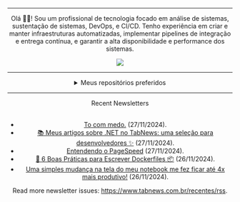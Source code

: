 <div align="center">
<hr>
<p>Olá 👋🏾! Sou um profissional de tecnologia focado em análise de sistemas, sustentação de sistemas, DevOps, e CI/CD. Tenho experiência em criar e manter infraestruturas automatizadas, implementar pipelines de integração e entrega contínua, e garantir a alta disponibilidade e performance dos sistemas.</p>
  <img src="https://media.giphy.com/media/yAGIvCiwPJn5C/giphy.gif">
<hr>
  <details>
  <summary>Meus repositórios preferidos</summary>
  <br />
  Alguns dos meus melhores repositórios:
  <br />
<br />
  <ul><li><a href=https://github.com/KubeNerd/aluratube target="_blank" rel="noopener noreferrer">KubeNerd/aluratube</a> (<b>0</b> ✨ and <b>0</b> 🍴): Aluratube - Desenvolvido durante a imersão React da Alura no final de 2022</li><li><a href=https://github.com/KubeNerd/nlw-ia target="_blank" rel="noopener noreferrer">KubeNerd/nlw-ia</a> (<b>0</b> ✨ and <b>0</b> 🍴): Projeto desenvolvido durante a NLW IA - Usando a API da OPENAI</li><li><a href=https://github.com/KubeNerd/nlw-journey-ia target="_blank" rel="noopener noreferrer">KubeNerd/nlw-journey-ia</a> (<b>0</b> ✨ and <b>0</b> 🍴): NLW IA - Agent de viagens usando python + langchain + GPT</li>
<li>More coming soon :).</li>
</ul>
  </details>
  <hr/>
    <summary>Recent Newsletters</summary>
  <br />
  <ul>
    <li><a href=https://www.tabnews.com.br/PO1son/to-com-medo target="_blank" rel="noopener noreferrer">To com medo.</a> (27/11/2024).</li><li><a href=https://www.tabnews.com.br/raphaelcarubbi/meus-artigos-sobre-net-no-tabnews-uma-selecao-para-desenvolvedores target="_blank" rel="noopener noreferrer">📚 Meus artigos sobre .NET no TabNews: uma seleção para desenvolvedores ✨</a> (27/11/2024).</li><li><a href=https://www.tabnews.com.br/gbolsoni/entendendo-o-pagespeed target="_blank" rel="noopener noreferrer">Entendendo o PageSpeed</a> (27/11/2024).</li><li><a href=https://www.tabnews.com.br/raphaelcarubbi/6-boas-praticas-para-escrever-dockerfiles target="_blank" rel="noopener noreferrer">🐋 6 Boas Práticas para Escrever Dockerfiles 📦</a> (26/11/2024).</li><li><a href=https://www.tabnews.com.br/Johny/uma-simples-mudanca-na-tela-do-meu-notebook-me-fez-ficar-ate-4x-mais-produtivo target="_blank" rel="noopener noreferrer">Uma simples mudança na tela do meu notebook me fez ficar até 4x mais produtivo!</a> (26/11/2024).</li>
  </ul>
<p>Read more newsletter issues: <a href="https://www.tabnews.com.br/recentes/rss">https://www.tabnews.com.br/recentes/rss</a>.</p>
  </details>

